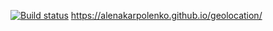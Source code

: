[![Build status](https://ci.appveyor.com/api/projects/status/924mgijvei17585v?svg=true)](https://ci.appveyor.com/project/AlenaKarpolenko/geolocation)
https://alenakarpolenko.github.io/geolocation/
